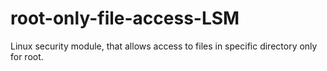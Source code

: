 # root-only-file-access-LSM
Linux security module, that allows access to files in specific directory only for root.

